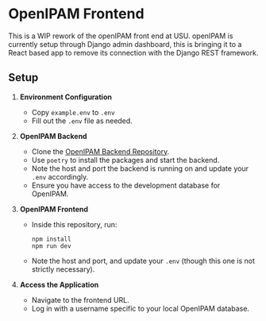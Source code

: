 # OpenIPAM Frontend

This is a WIP rework of the openIPAM front end at USU. openIPAM is currently setup through Django admin dashboard, this is bringing it to a React based app to remove its connection with the Django REST framework.

## Setup

1. **Environment Configuration**
   - Copy `example.env` to `.env`
   - Fill out the `.env` file as needed.

2. **OpenIPAM Backend**
   - Clone the [OpenIPAM Backend Repository](https://github.com/Treyson-Grange/django-openipam).
   - Use `poetry` to install the packages and start the backend.
   - Note the host and port the backend is running on and update your `.env` accordingly.
   - Ensure you have access to the development database for OpenIPAM.

3. **OpenIPAM Frontend**
   - Inside this repository, run:
     ```
     npm install 
     npm run dev
     ```
   - Note the host and port, and update your `.env` (though this one is not strictly necessary).

4. **Access the Application**
   - Navigate to the frontend URL.
   - Log in with a username specific to your local OpenIPAM database.

